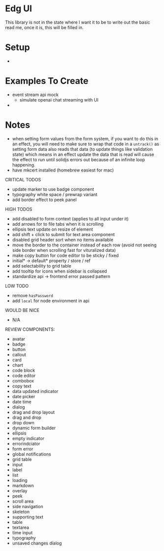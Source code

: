 # Edg UI

This library is not in the state where I want it to be to write out the basic read me, once it is, this will be filled in.

# Setup
-

# Examples To Create

- event stream api mock
  - simulate openai chat streaming with UI
-

#  Notes
- when setting form values from the form system, if you want to do this in an effect, you will need to make sure to wrap that code in a `untrack()` as setting form data also reads that data (to update things like validation state) which means in an effect update the data that is read will cause the effect to run until solidjs errors out because of an infinite loop happening.
- have mkcert installed (homebrew easiest for mac)


CRITICAL TODOS
- update marker to use badge component
- typography white space / prewrap variant
- add border effect to peek panel

HIGH TODOS
- add disabled to form context (applies to all input under it)
- add arrows for to file tabs when it is scrolling
- ellipsis text update on resize of element
- add shift + click to submit for text area component
- disabled grid header sort when no items available
- move the border to the container instead of each row (avoid not seeing side border when scrolling fast for vituralized data)
- make copy button for code editor to be sticky / fixed
- initial* -> default* property / store / ref
- add selectability to grid table
- add tooltip for icons when sidebar is collapsed
- standardize api -> frontend error passed pattern

LOW TODO
- remove `hasPassword`
- add `local` for node environment in api

WOULD BE NICE
- N/A

REVIEW COMPONENTS:
- avatar
- badge
- button
- callout
- card
- chart
- code block
- code editor
- combobox
- copy text
- data updated indicator
- date picker
- date time
- dialog
- drag and drop layout
- drag and drop
- drop down
- dynamic form builder
- ellipsis
- empty indicator
- errorindciator
- form error
- global notifications
- grid table
- input
- label
- list
- loading
- markdown
- overlay
- peek
- scroll area
- side navigation
- skeleton
- supporting text
- table
- textarea
- time input
- typography
- unsaved changes dialog
